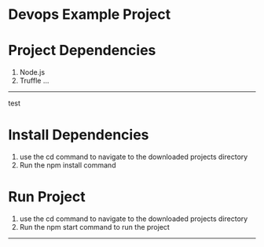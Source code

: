 # Devops Example Project

# Project Dependencies
1. Node.js
2. Truffle
...
---
test
# Install Dependencies
1. use the cd command to navigate to the downloaded projects directory
2. Run the npm install command

# Run Project
1. use the cd command to navigate to the downloaded projects directory
2. Run the npm start command to run the project

***

